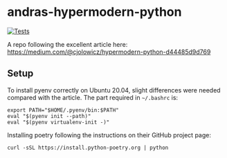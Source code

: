 # andras-hypermodern-python

[![Tests](https://github.com/AndrasSzabo/andras-hypermodern-python/workflows/Tests/badge.svg)](https://github.com/AndrasSzabo/andras-hypermodern-python/actions?workflow=Tests)

A repo following the excellent article here:
https://medium.com/@cjolowicz/hypermodern-python-d44485d9d769


## Setup

To install pyenv correctly on Ubuntu 20.04, slight differences were needed compared with the article. The part required in `~/.bashrc` is:

```
export PATH="$HOME/.pyenv/bin:$PATH"
eval "$(pyenv init --path)"
eval "$(pyenv virtualenv-init -)"
```

Installing poetry following the instructions on their GitHub project page:
```
curl -sSL https://install.python-poetry.org | python
```
